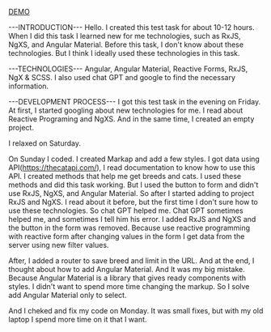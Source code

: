 [DEMO](https://m1k1ta.github.io/angular_search-cats-with-filters/)

---INTRODUCTION---
Hello. I created this test task for about 10-12 hours. When I did this task I learned new for me technologies, such as RxJS, NgXS, and Angular Material. Before this task, I don't know about these technologies. But I think I ideally used these technologies in this task. 

---TECHNOLOGIES---
Angular, Angular Material, Reactive Forms, RxJS, NgX & SCSS.
I also used chat GPT and google to find the necessary information.

---DEVELOPMENT PROCESS---
I got this test task in the evening on Friday. At first, I started googling about new technologies for me. I read about Reactive Programing and NgXS. And in the same time, I created an empty project.

I relaxed on Saturday.

On Sunday I coded. I created Markap and add a few styles. I got data using API(https://thecatapi.com/), I read documentation to know how to use this API. I created methods that help me get breeds and cats. I used these methods and did this task working. But I used the button to form and didn't use RxJS, NgXS, and Angular Material. So after I started adding to project RxJS and NgXS. I read about it before, but the first time I don't sure how to use these technologies. So chat GPT helped me. Chat GPT sometimes helped me, and sometimes I tell him his error. I added RxJS and NgXS and the button in the form was removed. Because use reactive programming with reactive form after changing values in the form I get data from the server using new filter values.

After, I added a router to save breed and limit in the URL.
And at the end, I thought about how to add Angular Material. And It was my big mistake. Because Angular Material is a library that gives ready components with styles. I didn't want to spend more time changing the markup. So I solve add Angular Material only to select. 

And I cheked and fix my code on Monday. It was small fixes, but with my old laptop I spend more time on it that I want.
